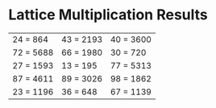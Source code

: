 # Lattice Multiplication Results

|   |   |   |
|---|---|---|
| 24 = 864 | 43 = 2193 | 40 = 3600 |
| 72 = 5688 | 66 = 1980 | 30 = 720 |
| 27 = 1593 | 13 = 195 | 77 = 5313 |
| 87 = 4611 | 89 = 3026 | 98 = 1862 |
| 23 = 1196 | 36 = 648 | 67 = 1139 |
